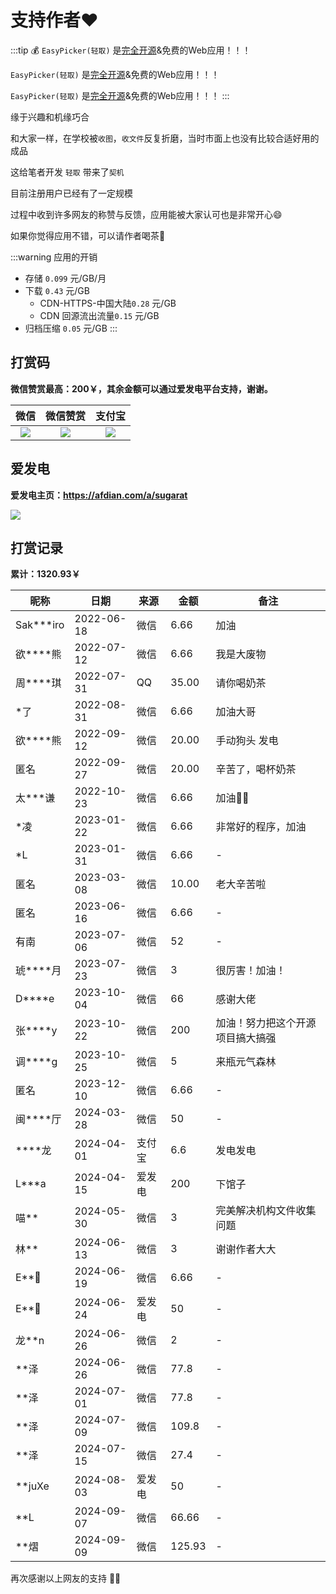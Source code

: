 # 支持作者❤️

:::tip 💰
`EasyPicker(轻取)` 是[完全开源](https://github.com/ATQQ/easypicker2-client)&免费的Web应用！！！

`EasyPicker(轻取)` 是[完全开源](https://github.com/ATQQ/easypicker2-client)&免费的Web应用！！！

`EasyPicker(轻取)` 是[完全开源](https://github.com/ATQQ/easypicker2-client)&免费的Web应用！！！
:::

缘于兴趣和机缘巧合

和大家一样，在学校被`收图`，`收文件`反复折磨，当时市面上也没有比较合适好用的成品

这给笔者开发 `轻取` 带来了`契机`

目前注册用户已经有了一定规模

过程中收到许多网友的称赞与反馈，应用能被大家认可也是非常开心😄

如果你觉得应用不错，可以请作者喝茶🍵

:::warning 应用的开销

- 存储 `0.099` 元/GB/月
- 下载 `0.43` 元/GB
  - CDN-HTTPS-中国大陆`0.28` 元/GB
  - CDN 回源流出流量`0.15` 元/GB
- 归档压缩 `0.05` 元/GB
  :::

## 打赏码

**微信赞赏最高：200￥，其余金额可以通过爱发电平台支持，谢谢。**

|                                  微信                                   |                                微信赞赏                                 |                                 支付宝                                  |
| :---------------------------------------------------------------------: | :---------------------------------------------------------------------: | :---------------------------------------------------------------------: |
| ![](https://img.cdn.sugarat.top/mdImg/MTY1MTU0NzQ0MjMzNA==651547442334) | ![](https://img.cdn.sugarat.top/mdImg/MTY0Nzc1NTYyOTE5Mw==647755629193) | ![](https://img.cdn.sugarat.top/mdImg/MTY1MTU0NzQyOTg0OA==651547429848) |

## 爱发电

**爱发电主页：https://afdian.com/a/sugarat**

![](https://cdn.upyun.sugarat.top/mdImg/sugar/6677cb36b2706d1920073073288ce42a)

## 打赏记录

**累计：1320.93￥**

| 昵称         | 日期       | 来源   | 金额   | 备注                             |
| ------------ | ---------- | ------ | ------ | -------------------------------- |
| Sak\*\*\*iro | 2022-06-18 | 微信   | 6.66   | 加油                             |
| 欲\*\*\*\*熊 | 2022-07-12 | 微信   | 6.66   | 我是大废物                       |
| 周\*\*\*\*琪 | 2022-07-31 | QQ     | 35.00  | 请你喝奶茶                       |
| \*了         | 2022-08-31 | 微信   | 6.66   | 加油大哥                         |
| 欲\*\*\*\*熊 | 2022-09-12 | 微信   | 20.00  | 手动狗头 发电                    |
| 匿名         | 2022-09-27 | 微信   | 20.00  | 辛苦了，喝杯奶茶                 |
| 太\*\*\*谦   | 2022-10-23 | 微信   | 6.66   | 加油💪🏻                           |
| \*凌         | 2023-01-22 | 微信   | 6.66   | 非常好的程序，加油               |
| \*L          | 2023-01-31 | 微信   | 6.66   | -                                |
| 匿名         | 2023-03-08 | 微信   | 10.00  | 老大辛苦啦                       |
| 匿名         | 2023-06-16 | 微信   | 6.66   | -                                |
| 有南         | 2023-07-06 | 微信   | 52     | -                                |
| 琥\*\*\*\*月 | 2023-07-23 | 微信   | 3      | 很厉害！加油！                   |
| D\*\*\*\*e   | 2023-10-04 | 微信   | 66     | 感谢大佬                         |
| 张\*\*\*\*y  | 2023-10-22 | 微信   | 200    | 加油！努力把这个开源项目搞大搞强 |
| 调\*\*\*\*g  | 2023-10-25 | 微信   | 5      | 来瓶元气森林                     |
| 匿名         | 2023-12-10 | 微信   | 6.66   | -                                |
| 闽\*\*\*\*厅 | 2024-03-28 | 微信   | 50     | -                                |
| \*\*\*\*龙   | 2024-04-01 | 支付宝 | 6.6    | 发电发电                         |
| L\*\*\*a     | 2024-04-15 | 爱发电 | 200    | 下馆子                           |
| 喵\*\*       | 2024-05-30 | 微信   | 3      | 完美解决机构文件收集问题         |
| 林\*\*       | 2024-06-13 | 微信   | 3      | 谢谢作者大大                     |
| E\*\*🐻      | 2024-06-19 | 微信   | 6.66   | -                                |
| E\*\*🐻      | 2024-06-24 | 爱发电 | 50     | -                                |
| 龙\*\*n      | 2024-06-26 | 微信   | 2      | -                                |
| \*\*泽       | 2024-06-26 | 微信   | 77.8   | -                                |
| \*\*泽       | 2024-07-01 | 微信   | 77.8   | -                                |
| \*\*泽       | 2024-07-09 | 微信   | 109.8  | -                                |
| \*\*泽       | 2024-07-15 | 微信   | 27.4   | -                                |
| \*\*juXe     | 2024-08-03 | 爱发电 | 50     | -                                |
| \*\*L        | 2024-09-07 | 微信   | 66.66  | -                                |
| \*\*熠       | 2024-09-09 | 微信   | 125.93 | -                                |

再次感谢以上网友的支持 💐💐

